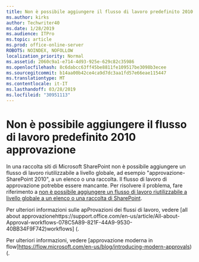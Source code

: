 ```yaml
---
title: Non è possibile aggiungere il flusso di lavoro predefinito 2010 approvazione
ms.author: kirks
author: Techwriter40
ms.date: 1/28/2019
ms.audience: ITPro
ms.topic: article
ms.prod: office-online-server
ROBOTS: NOINDEX, NOFOLLOW
localization_priority: Normal
ms.assetid: 2060c9a1-e714-4d93-925e-629c82c35986
ms.openlocfilehash: 8c6dabcc63ff45be8811fe109517be3098b3ecee
ms.sourcegitcommit: b14aa00b42ce4ca9d7dc3aa1fd57e66eae115447
ms.translationtype: MT
ms.contentlocale: it-IT
ms.lasthandoff: 03/28/2019
ms.locfileid: "30951113"
---
```

# <a name="cant-add-default-2010-approval-workflow"></a>Non è possibile aggiungere il flusso di lavoro predefinito 2010 approvazione

In una raccolta siti di Microsoft SharePoint non è possibile aggiungere un flusso di lavoro riutilizzabile a livello globale, ad esempio "approvazione-SharePoint 2010", a un elenco o una raccolta. Il flusso di lavoro di approvazione potrebbe essere mancante. Per risolvere il problema, fare riferimento a [non è possibile aggiungere un flusso di lavoro riutilizzabile a livello globale a un elenco o una raccolta di SharePoint](https://support.microsoft.com/help/4467263/sharepoint-designer-2013-shows-empty-wfpub-library). 

Per ulteriori informazioni sulle apProvazioni dei flussi di lavoro, vedere [all about approvazionehttps://support.office.com/en-us/article/All-about-Approval-workflows-078C5A89-821F-44A9-9530-40BB34F9F742)workflows] (. 
 
Per ulteriori informazioni, vedere [approvazione moderna in flow]https://flow.microsoft.com/en-us/blog/introducing-modern-approvals)(. 
  